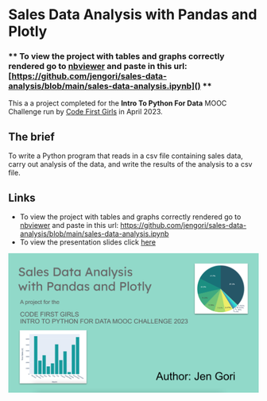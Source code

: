 # Sales Data Analysis with Pandas and Plotly

### ** To view the project with tables and graphs correctly rendered go to [nbviewer](https://nbviewer.org/) and paste in this url: [https://github.com/jengori/sales-data-analysis/blob/main/sales-data-analysis.ipynb]() **

This a a project completed for the **Intro To Python For Data** MOOC Challenge run by [Code First Girls](https://codefirstgirls.com) in April 2023.

## The brief

To write a Python program that reads in a csv file containing sales data, carry out analysis of the data, and write the results of the analysis to a csv file.

## Links

- To view the project with tables and graphs correctly rendered go to [nbviewer](https://nbviewer.org/) and paste in this url: https://github.com/jengori/sales-data-analysis/blob/main/sales-data-analysis.ipynb
- To view the presentation slides click [here](https://docs.google.com/presentation/d/e/2PACX-1vRGX326cTVWAsdKL-vKAK4-uEGEpLi8ArLKZcc-MhthamD1VruIzpQXwJk59rvSCiLm3PojT1mn4IA1/pub?start=false&loop=false&delayms=3000&slide=id.p)

![](./slides-screenshot.png)



